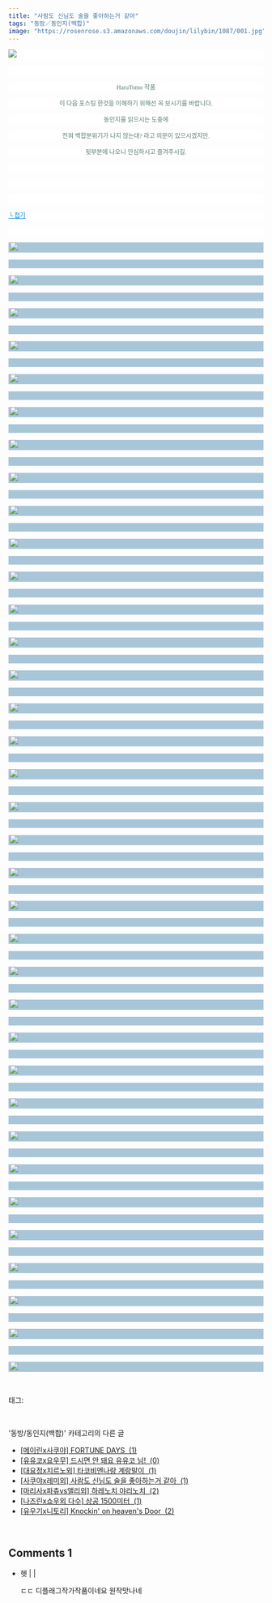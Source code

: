 ```yaml
---
title: "사람도 신님도 술을 좋아하는거 같아"
tags: "동방／동인지(백합)"
image: "https://rosenrose.s3.amazonaws.com/doujin/lilybin/1087/001.jpg"
---
```

<div class="article">
<div class="area_view">
<p style="text-align: justify; background: white"><img src="{{ site.imgserver1 }}/lilybin/1087/001.jpg"/><span style="color:#557a74; font-family:돋움; font-size:9pt"> 
</span></p><p style="text-align: justify; background: white"> 
 </p><p style="text-align: center; background: white"><span style="color:#557a74; font-family:돋움; font-size:9pt">HaruTomo 작품
</span></p><p style="text-align: center; background: white"><span style="color:#557a74; font-family:돋움; font-size:9pt">이 다음 포스팅 한것을 이해하기 위해선 꼭 보시기를 바랍니다.
</span></p><p style="text-align: center; background: white"><span style="color:#557a74; font-family:돋움; font-size:9pt">동인지를 읽으시는 도중에
</span></p><p style="text-align: center; background: white"><span style="color:#557a74; font-family:돋움; font-size:9pt">전혀 백합분위기가 나지 않는대? 라고 의문이 있으시겠지만.
</span></p><p style="text-align: center; background: white"><span style="color:#557a74; font-family:돋움; font-size:9pt">뒷부분에 나오니 안심하시고 즐겨주시길.
</span></p><p style="text-align: justify; background: white"> 
 </p><p style="text-align: justify; background: white"> 
 </p><p style="text-align: justify; background: white"> 
 </p><p style="text-align: justify; background: white"><a href="http://blog.naver.com/PostView.nhn?blogId=cjb0236&amp;logNo=150137702527&amp;parentCategoryNo=&amp;categoryNo=41&amp;viewDate=&amp;isShowPopularPosts=false&amp;from=postView"><span style="color:#0482d6; font-family:돋움; font-size:9pt; text-decoration:underline">└ 접기</span></a><span style="color:#557a74; font-family:돋움; font-size:9pt">
</span></p><p style="text-align: justify; background: white"> 
 </p><p style="text-align: justify; background: #a9c6d9"><span style="color:black; font-family:돋움; font-size:9pt"><strong> <img src="{{ site.imgserver1 }}/lilybin/1087/002.jpg"/></strong>
</span></p><p style="text-align: justify; background: #a9c6d9"> 
 </p><p style="text-align: justify; background: #a9c6d9"><span style="color:black; font-family:돋움; font-size:9pt"> <img src="{{ site.imgserver1 }}/lilybin/1087/003.jpg"/>
</span></p><p style="text-align: justify; background: #a9c6d9"> 
 </p><p style="text-align: justify; background: #a9c6d9"><span style="color:black; font-family:돋움; font-size:9pt"> <img src="{{ site.imgserver1 }}/lilybin/1087/004.jpg"/>
</span></p><p style="text-align: justify; background: #a9c6d9"> 
 </p><p style="text-align: justify; background: #a9c6d9"><span style="color:black; font-family:돋움; font-size:9pt"> <img src="{{ site.imgserver1 }}/lilybin/1087/005.jpg"/>
</span></p><p style="text-align: justify; background: #a9c6d9"> 
 </p><p style="text-align: justify; background: #a9c6d9"><span style="color:black; font-family:돋움; font-size:9pt"> <img src="{{ site.imgserver1 }}/lilybin/1087/006.jpg"/>
</span></p><p style="text-align: justify; background: #a9c6d9"> 
 </p><p style="text-align: justify; background: #a9c6d9"><span style="color:black; font-family:돋움; font-size:9pt"> <img src="{{ site.imgserver1 }}/lilybin/1087/007.jpg"/>
</span></p><p style="text-align: justify; background: #a9c6d9"> 
 </p><p style="text-align: justify; background: #a9c6d9"><span style="color:black; font-family:돋움; font-size:9pt"> <img src="{{ site.imgserver1 }}/lilybin/1087/008.jpg"/>
</span></p><p style="text-align: justify; background: #a9c6d9"> 
 </p><p style="text-align: justify; background: #a9c6d9"><span style="color:black; font-family:돋움; font-size:9pt"> <img src="{{ site.imgserver1 }}/lilybin/1087/009.jpg"/>
</span></p><p style="text-align: justify; background: #a9c6d9"> 
 </p><p style="text-align: justify; background: #a9c6d9"><span style="color:black; font-family:돋움; font-size:9pt"> <img src="{{ site.imgserver1 }}/lilybin/1087/010.jpg"/>
</span></p><p style="text-align: justify; background: #a9c6d9"> 
 </p><p style="text-align: justify; background: #a9c6d9"><span style="color:black; font-family:돋움; font-size:9pt"> <img src="{{ site.imgserver1 }}/lilybin/1087/011.jpg"/>
</span></p><p style="text-align: justify; background: #a9c6d9"> 
 </p><p style="text-align: justify; background: #a9c6d9"><span style="color:black; font-family:돋움; font-size:9pt"> <img src="{{ site.imgserver1 }}/lilybin/1087/012.jpg"/>
</span></p><p style="text-align: justify; background: #a9c6d9"> 
 </p><p style="text-align: justify; background: #a9c6d9"><span style="color:black; font-family:돋움; font-size:9pt"> <img src="{{ site.imgserver1 }}/lilybin/1087/013.jpg"/>
</span></p><p style="text-align: justify; background: #a9c6d9"> 
 </p><p style="text-align: justify; background: #a9c6d9"><span style="color:black; font-family:돋움; font-size:9pt"> <img src="{{ site.imgserver1 }}/lilybin/1087/014.jpg"/>
</span></p><p style="text-align: justify; background: #a9c6d9"> 
 </p><p style="text-align: justify; background: #a9c6d9"><span style="color:black; font-family:돋움; font-size:9pt"> <img src="{{ site.imgserver1 }}/lilybin/1087/015.jpg"/>
</span></p><p style="text-align: justify; background: #a9c6d9"> 
 </p><p style="text-align: justify; background: #a9c6d9"><span style="color:black; font-family:돋움; font-size:9pt"> <img src="{{ site.imgserver1 }}/lilybin/1087/016.jpg"/>
</span></p><p style="text-align: justify; background: #a9c6d9"> 
 </p><p style="text-align: justify; background: #a9c6d9"><span style="color:black; font-family:돋움; font-size:9pt"> <img src="{{ site.imgserver1 }}/lilybin/1087/017.jpg"/>
</span></p><p style="text-align: justify; background: #a9c6d9"> 
 </p><p style="text-align: justify; background: #a9c6d9"><span style="color:black; font-family:돋움; font-size:9pt"> <img src="{{ site.imgserver1 }}/lilybin/1087/018.jpg"/>
</span></p><p style="text-align: justify; background: #a9c6d9"> 
 </p><p style="text-align: justify; background: #a9c6d9"><span style="color:black; font-family:돋움; font-size:9pt"> <img src="{{ site.imgserver1 }}/lilybin/1087/019.jpg"/>
</span></p><p style="text-align: justify; background: #a9c6d9"> 
 </p><p style="text-align: justify; background: #a9c6d9"><span style="color:black; font-family:돋움; font-size:9pt"> <img src="{{ site.imgserver1 }}/lilybin/1087/020.jpg"/>
</span></p><p style="text-align: justify; background: #a9c6d9"> 
 </p><p style="text-align: justify; background: #a9c6d9"><span style="color:black; font-family:돋움; font-size:9pt"> <img src="{{ site.imgserver1 }}/lilybin/1087/021.jpg"/>
</span></p><p style="text-align: justify; background: #a9c6d9"> 
 </p><p style="text-align: justify; background: #a9c6d9"><span style="color:black; font-family:돋움; font-size:9pt"> <img src="{{ site.imgserver1 }}/lilybin/1087/022.jpg"/>
</span></p><p style="text-align: justify; background: #a9c6d9"> 
 </p><p style="text-align: justify; background: #a9c6d9"><span style="color:black; font-family:돋움; font-size:9pt"> <img src="{{ site.imgserver1 }}/lilybin/1087/023.jpg"/>
</span></p><p style="text-align: justify; background: #a9c6d9"> 
 </p><p style="text-align: justify; background: #a9c6d9"><span style="color:black; font-family:돋움; font-size:9pt"> <img src="{{ site.imgserver1 }}/lilybin/1087/024.jpg"/>
</span></p><p style="text-align: justify; background: #a9c6d9"> 
 </p><p style="text-align: justify; background: #a9c6d9"><span style="color:black; font-family:돋움; font-size:9pt"> <img src="{{ site.imgserver1 }}/lilybin/1087/025.jpg"/>
</span></p><p style="text-align: justify; background: #a9c6d9"> 
 </p><p style="text-align: justify; background: #a9c6d9"><span style="color:black; font-family:돋움; font-size:9pt"> <img src="{{ site.imgserver1 }}/lilybin/1087/026.jpg"/>
</span></p><p style="text-align: justify; background: #a9c6d9"> 
 </p><p style="text-align: justify; background: #a9c6d9"><span style="color:black; font-family:돋움; font-size:9pt"> <img src="{{ site.imgserver1 }}/lilybin/1087/027.jpg"/>
</span></p><p style="text-align: justify; background: #a9c6d9"> 
 </p><p style="text-align: justify; background: #a9c6d9"><span style="color:black; font-family:돋움; font-size:9pt"> <img src="{{ site.imgserver1 }}/lilybin/1087/028.jpg"/>
</span></p><p style="text-align: justify; background: #a9c6d9"> 
 </p><p style="text-align: justify; background: #a9c6d9"><span style="color:black; font-family:돋움; font-size:9pt"> <img src="{{ site.imgserver1 }}/lilybin/1087/029.jpg"/>
</span></p><p style="text-align: justify; background: #a9c6d9"> 
 </p><p style="text-align: justify; background: #a9c6d9"><span style="color:black; font-family:돋움; font-size:9pt"> <img src="{{ site.imgserver1 }}/lilybin/1087/030.jpg"/>
</span></p><p style="text-align: justify; background: #a9c6d9"> 
 </p><p style="text-align: justify; background: #a9c6d9"><span style="color:black; font-family:돋움; font-size:9pt"> <img src="{{ site.imgserver1 }}/lilybin/1087/031.jpg"/>
</span></p><p style="text-align: justify; background: #a9c6d9"> 
 </p><p style="text-align: justify; background: #a9c6d9"><span style="color:black; font-family:돋움; font-size:9pt"> <img src="{{ site.imgserver1 }}/lilybin/1087/032.jpg"/>
</span></p><p style="text-align: justify; background: #a9c6d9"> 
 </p><p style="text-align: justify; background: #a9c6d9"><span style="color:black; font-family:돋움; font-size:9pt"> <img src="{{ site.imgserver1 }}/lilybin/1087/033.jpg"/>
</span></p><p style="text-align: justify; background: #a9c6d9"> 
 </p><p style="text-align: justify; background: #a9c6d9"><span style="color:black; font-family:돋움; font-size:9pt"> <img src="{{ site.imgserver1 }}/lilybin/1087/034.jpg"/>
</span></p><p style="text-align: justify; background: #a9c6d9"> 
 </p><p style="text-align: justify; background: #a9c6d9"><span style="color:black; font-family:돋움; font-size:9pt"> <img src="{{ site.imgserver1 }}/lilybin/1087/035.jpg"/>
</span></p><p style="text-align: justify; background: #a9c6d9"> 
 </p><p style="text-align: justify; background: #a9c6d9"><span style="color:black; font-family:돋움; font-size:9pt"> <img src="{{ site.imgserver1 }}/lilybin/1087/036.jpg"/>
</span></p>
</div></div><br/>
<div class="tagTrail">
<p>태그: </p>
<ul>
</ul>
</div><br/>
<div class="another">
<p>'동방/동인지(백합)' 카테고리의 다른 글</p>
<ul>
<li><a href="/lilybin_1090">
[메이린x사쿠야] FORTUNE DAYS  (1)
</a></li>
<li><a href="/lilybin_1089">
[유유코x요우무] 드시면 안 돼요 유유코 님!  (0)
</a></li>
<li><a href="/lilybin_1088">
[대요정x치르노외] 타코비엔나랑 계랑말이  (1)
</a></li>
<li><a href="/lilybin_1087">
[사쿠야x레미외] 사람도 신님도 술을 좋아하는거 같아  (1)
</a></li>
<li><a href="/lilybin_1086">
[마리사x파츄vs앨리외] 하레노치 야리노치  (2)
</a></li>
<li><a href="/lilybin_1085">
[나즈린x쇼우외 다수] 상공 1500미터  (1)
</a></li>
<li><a href="/lilybin_1084">
[유우기x니토리] Knockin' on heaven's Door  (2)
</a></li>
</ul>
</div><br/>
<div class="comment">
<h2 class="bold">Comments <span id="commentCount1087">1</span></h2>
<div style="clear:both;">
<div id="entry1087Comment" style="display:block">
<ul class="list_reply">
<li class="rp_general" id="comment12594943">
<div class="post-comment">
<div>
<span>
<i class="fa fa-user"></i>헷 |
                                |
                               
</span>
<p>ㄷㄷ 디플래그작가작품이네요 원작맛나네</p>

</div>
</div>
</li>
</ul>
</div>
</div>
</div><br/>
<br/>
<p id="refer"></p>
<br/>

